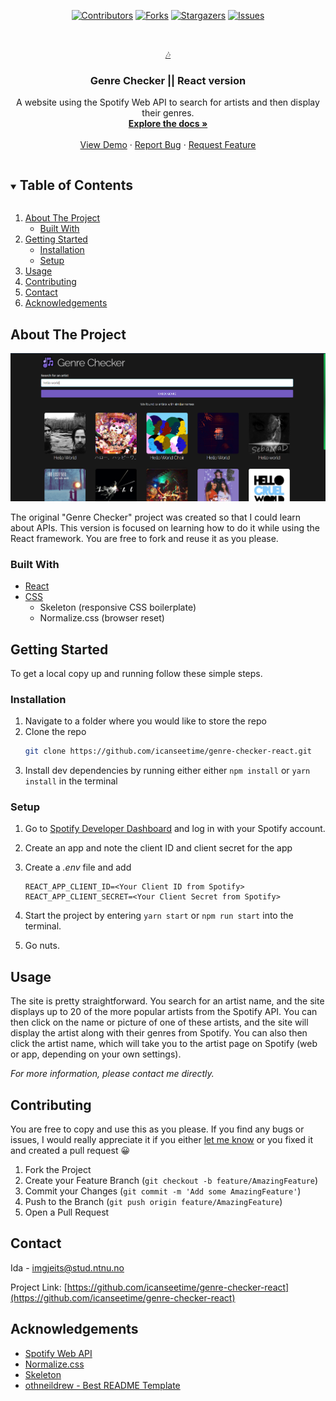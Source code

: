 <div align="center">

[![Contributors][contributors-shield]][contributors-url]
[![Forks][forks-shield]][forks-url]
[![Stargazers][stars-shield]][stars-url]
[![Issues][issues-shield]][issues-url]

</div>

<!-- PROJECT LOGO -->
<br />
<p align="center">
  <a href="https://github.com/icanseetime/genre-checker-react">
    🎶
  </a>

  <h3 align="center">Genre Checker || React version</h3>
  <p align="center">
    A website using the Spotify Web API to search for artists and then display their genres.
    <br />
    <a href="https://github.com/icanseetime/genre-checker-react"><strong>Explore the docs »</strong></a>
    <br />
    <br />
    <a href="https://folk.ntnu.no/icanseetime/projects/genre-checker-react/">View Demo</a>
    ·
    <a href="https://github.com/icanseetime/genre-checker-react/issues">Report Bug</a>
    ·
    <a href="https://github.com/icanseetime/genre-checker-react/issues">Request Feature</a>
  </p>
</p>

<!-- TABLE OF CONTENTS -->
<details open="open">
  <summary><h2 style="display: inline-block">Table of Contents</h2></summary>
  <ol>
    <li>
      <a href="#about-the-project">About The Project</a>
      <ul>
        <li><a href="#built-with">Built With</a></li>
      </ul>
    </li>
    <li>
      <a href="#getting-started">Getting Started</a>
      <ul>
        <li><a href="#installation">Installation</a></li>
        <li><a href="#setup">Setup</a></li>
      </ul>
    </li>
    <li><a href="#usage">Usage</a></li>
    <li><a href="#contributing">Contributing</a></li>
    <li><a href="#contact">Contact</a></li>
    <li><a href="#acknowledgements">Acknowledgements</a></li>
  </ol>
</details>

<!-- ABOUT THE PROJECT -->

## About The Project

![Product Name Screen Shot](./public/screenshot.png)

The original "Genre Checker" project was created so that I could learn about APIs. This version is focused on learning how to do it while using the React framework. You are free to fork and reuse it as you please.

### Built With

-   [React](https://github.com/topics/react)
-   [CSS](https://github.com/topics/css)
    -   Skeleton (responsive CSS boilerplate)
    -   Normalize.css (browser reset)

<!-- GETTING STARTED -->

## Getting Started

To get a local copy up and running follow these simple steps.

### Installation

1. Navigate to a folder where you would like to store the repo
2. Clone the repo
    ```sh
    git clone https://github.com/icanseetime/genre-checker-react.git
    ```
3. Install dev dependencies by running either either `npm install` or `yarn install` in the terminal

### Setup

1. Go to [Spotify Developer Dashboard](https://developer.spotify.com/dashboard/) and log in with your Spotify account.
2. Create an app and note the client ID and client secret for the app
3. Create a _.env_ file and add

    ```
    REACT_APP_CLIENT_ID=<Your Client ID from Spotify>
    REACT_APP_CLIENT_SECRET=<Your Client Secret from Spotify>
    ```

4. Start the project by entering `yarn start` or `npm run start` into the terminal.
5. Go nuts.

<!-- USAGE EXAMPLES -->

## Usage

The site is pretty straightforward. You search for an artist name, and the site displays up to 20 of the more popular artists from the Spotify API. You can then click on the name or picture of one of these artists, and the site will display the artist along with their genres from Spotify. You can also then click the artist name, which will take you to the artist page on Spotify (web or app, depending on your own settings).

_For more information, please contact me directly._

<!-- CONTRIBUTING -->

## Contributing

You are free to copy and use this as you please. If you find any bugs or issues, I would really appreciate it if you either [let me know](https://github.com/icanseetime/genre-checker-react/issues/new) or you fixed it and created a pull request 😀

1. Fork the Project
2. Create your Feature Branch (`git checkout -b feature/AmazingFeature`)
3. Commit your Changes (`git commit -m 'Add some AmazingFeature'`)
4. Push to the Branch (`git push origin feature/AmazingFeature`)
5. Open a Pull Request

<!-- CONTACT -->

## Contact

Ida - imgjeits@stud.ntnu.no

Project Link: [https://github.com/icanseetime/genre-checker-react](https://github.com/icanseetime/genre-checker-react)

<!-- ACKNOWLEDGEMENTS -->

## Acknowledgements

-   [Spotify Web API](https://developer.spotify.com/documentation/web-api/)
-   [Normalize.css](https://necolas.github.io/normalize.css/)
-   [Skeleton](http://getskeleton.com/)
-   [othneildrew - Best README Template](https://github.com/othneildrew/Best-README-Template)

<!-- MARKDOWN LINKS & IMAGES -->
<!-- https://www.markdownguide.org/basic-syntax/#reference-style-links -->

[contributors-shield]: https://img.shields.io/github/contributors/icanseetime/genre-checker-react.svg?style=for-the-badge
[contributors-url]: https://github.com/icanseetime/genre-checker-react/graphs/contributors
[forks-shield]: https://img.shields.io/github/forks/icanseetime/genre-checker-react.svg?style=for-the-badge
[forks-url]: https://github.com/icanseetime/genre-checker-react/network/members
[stars-shield]: https://img.shields.io/github/stars/icanseetime/genre-checker-react.svg?style=for-the-badge
[stars-url]: https://github.com/icanseetime/genre-checker-react/stargazers
[issues-shield]: https://img.shields.io/github/issues/icanseetime/genre-checker-react.svg?style=for-the-badge
[issues-url]: https://github.com/icanseetime/genre-checker-react/issues
